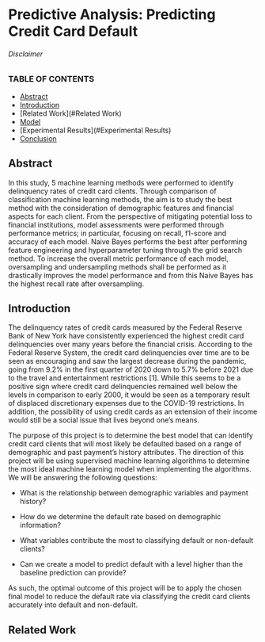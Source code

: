 # Predictive Analysis: Predicting Credit Card Default

###### Disclaimer

### TABLE OF CONTENTS
* [Abstract](#Abstract)
* [Introduction](#Introduction)
* [Related Work](#Related Work)
* [Model](#Model)
* [Experimental Results](#Experimental Results)
* [Conclusion](#Conclusion)

## Abstract
In this study, 5 machine learning methods were performed to identify delinquency rates of credit card clients. Through comparison of classification machine learning methods, the aim is to study the best method with the consideration of demographic features and financial aspects for each client. From the perspective of mitigating potential loss to financial institutions, model assessments were performed through performance metrics; in particular, focusing on recall, f1-score and accuracy of each model. Naive Bayes performs the best after performing feature engineering and hyperparameter tuning through the grid search method. To increase the overall metric performance of each model, oversampling and undersampling methods shall be performed as it drastically improves the model performance and from this Naive Bayes has the highest recall rate after oversampling.

## Introduction
The delinquency rates of credit cards measured by the Federal Reserve Bank of New York have consistently experienced the highest credit card delinquencies over many years before the financial crisis. According to the Federal Reserve System, the credit card delinquencies over time are to be seen as encouraging and saw the largest decrease during the pandemic, going from 9.2% in the first quarter of 2020 down to 5.7% before 2021 due to the travel and entertainment restrictions [1]. While this seems to be a positive sign where credit card delinquencies remained well below the levels in comparison to early 2000, it would be seen as a temporary result of displaced discretionary expenses due to the COVID-19 restrictions. In addition, the possibility of using credit cards as an extension of their income would still be a social issue that lives beyond one’s means.

The purpose of this project is to determine the best model that can identify credit card clients that will most likely be defaulted based on a range of demographic and past payment’s history attributes. The direction of this project will be using supervised machine learning algorithms to determine the most ideal machine learning model when implementing the algorithms. We will be answering the following questions:

* What is the relationship between demographic variables and payment history?

* How do we determine the default rate based on demographic information?

* What variables contribute the most to classifying default or non-default clients?

* Can we create a model to predict default with a level higher than the baseline prediction can provide?

As such, the optimal outcome of this project will be to apply the chosen final model to reduce the default rate via classifying the credit card clients accurately into default and non-default.

## Related Work

